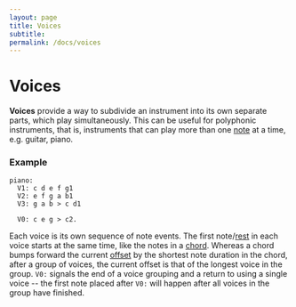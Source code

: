 ```yaml
---
layout: page
title: Voices
subtitle: 
permalink: /docs/voices
---
```


# Voices

**Voices** provide a way to subdivide an instrument into its own separate parts, which play simultaneously. This can be useful for polyphonic instruments, that is, instruments that can play more than one [note](notes.md) at a time, e.g. guitar, piano. 

### Example 

    piano:
      V1: c d e f g1
      V2: e f g a b1
      V3: g a b > c d1

      V0: c e g > c2.

Each voice is its own sequence of note events. The first note/[rest](rests.md) in each voice starts at the same time, like the notes in a [chord](chords.md). Whereas a chord bumps forward the current [offset](offset.md) by the shortest note duration in the chord, after a group of voices, the current offset is that of the longest voice in the group. `V0:` signals the end of a voice grouping and a return to using a single voice -- the first note placed after `V0:` will happen after all voices in the group have finished.
